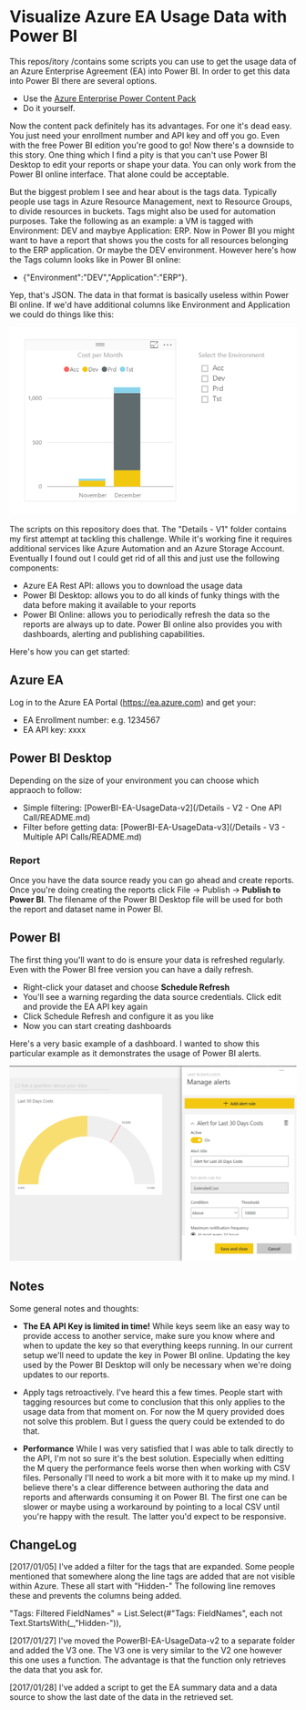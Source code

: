 # Visualize Azure EA Usage Data with Power BI

This repos/itory \/contains some scripts you can use to get the usage data of an Azure Enterprise Agreement (EA) into Power BI. In order to get this data into Power BI there are several options.
* Use the [Azure Enterprise Power Content Pack](https://powerbi.microsoft.com/en-us/documentation/powerbi-content-pack-azure-enterprise/)
* Do it yourself.

Now the content pack definitely has its advantages. For one it's dead easy. You just need your enrollment number and API key and off you go. Even with the free Power BI edition you're good to go! Now there's a downside to this story. One thing which I find a pity is that you can't use Power BI Desktop to edit your reports or shape your data. You can only work from the Power BI online interface. That alone could be acceptable.

But the biggest problem I see and hear about is the tags data. Typically people use tags in Azure Resource Management, next to Resource Groups, to divide resources in buckets. Tags might also be used for automation purposes. Take the following as an example: a VM is tagged with Environment: DEV and maybye Application: ERP. Now in Power BI you might want to have a report that shows you the costs for all resources belonging to the ERP application. Or maybe the DEV environment. However here's how the Tags column looks like in Power BI online: 

* {"Environment":"DEV","Application":"ERP"}.

Yep, that's JSON. The data in that format is basically useless within Power BI online. If we'd have additional columns like Environment and Application we could do things like this:

![Alt text](/IMG/PowerBIDesktop.png?raw=true)

The scripts on this repository does that. The "Details - V1" folder contains my first attempt at tackling this challenge. While it's working fine it requires additional services like Azure Automation and an Azure Storage Account. Eventually I found out I could get rid of all this and just use the following components:

* Azure EA Rest API: allows you to download the usage data
* Power BI Desktop: allows you to do all kinds of funky things with the data before making it available to your reports
* Power BI Online: allows you to periodically refresh the data so the reports are always up to date. Power BI online also provides you with dashboards, alerting and publishing capabilities.

Here's how you can get started:

## Azure EA

Log in to the Azure EA Portal (https://ea.azure.com) and get your:

* EA Enrollment number: e.g. 1234567
* EA API key: xxxx

## Power BI Desktop

Depending on the size of your environment you can choose which appraoch to follow:

* Simple filtering: [PowerBI-EA-UsageData-v2](/Details - V2 - One API Call/README.md) 
* Filter before getting data: [PowerBI-EA-UsageData-v3](/Details - V3 - Multiple API Calls/README.md) 

### Report

Once you have the data source ready you can go ahead and create reports. Once you're doing creating the reports click File -> Publish -> **Publish to Power BI**. The filename of the Power BI Desktop file will be used for both the report and dataset name in Power BI.

## Power BI

The first thing you'll want to do is ensure your data is refreshed regularly. Even with the Power BI free version you can have a daily refresh. 

* Right-click your dataset and choose **Schedule Refresh**
* You'll see a warning regarding the data source credentials. Click edit and provide the EA API key again
* Click Schedule Refresh and configure it as you like
* Now you can start creating dashboards

Here's a very basic example of a dashboard. I wanted to show this particular example as it demonstrates the usage of Power BI alerts. 

![Alt text](/IMG/PowerBIAlert.png?raw=true)

## Notes

Some general notes and thoughts:

* **The EA API Key is limited in time!** While keys seem like an easy way to provide access to another service, make sure you know where and when to update the key so that everything keeps running. In our current setup we'll need to update the key in Power BI online. Updating the key used by the Power BI Desktop will only be necessary when we're doing updates to our reports.

* Apply tags retroactively. I've heard this a few times. People start with tagging resources but come to conclusion that this only applies to the usage data from that moment on. For now the M query provided does not solve this problem. But I guess the query could be extended to do that.

* **Performance** While I was very satisfied that I was able to talk directly to the API, I'm not so sure it's the best solution. Especially when editting the M query the performance feels worse then when working with CSV files. Personally I'll need to work a bit more with it to make up my mind. I believe there's a clear difference between authoring the data and reports and afterwards consuming it on Power BI. The first one can be slower or maybe using a workaround by pointing to a local CSV until you're happy with the result. The latter you'd expect to be responsive.

## ChangeLog

[2017/01/05] I've added a filter for the tags that are expanded. Some people mentioned that somewhere along the line tags are added that are not visible within Azure. These all start with "Hidden-" The following line removes these and prevents the columns being added. 

"Tags: Filtered FieldNames" = List.Select(#"Tags: FieldNames", each not Text.StartsWith(_,"Hidden-")),

[2017/01/27] I've moved the PowerBI-EA-UsageData-v2 to a separate folder and added the V3 one. The V3 one is very similar to the V2 one however this one uses a function. The advantage is that the function only retrieves the data that you ask for.

[2017/01/28] I've added a script to get the EA summary data and a data source to show the last date of the data in the retrieved set.
